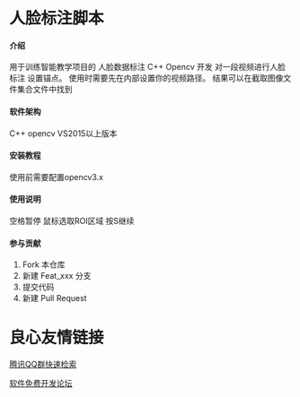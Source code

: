 # 人脸标注脚本

#### 介绍
用于训练智能教学项目的 人脸数据标注 C++ Opencv 开发
对一段视频进行人脸标注 设置锚点。
使用时需要先在内部设置你的视频路径。
结果可以在截取图像文件集合文件中找到

#### 软件架构
C++ opencv VS2015以上版本


#### 安装教程
使用前需要配置opencv3.x

#### 使用说明
空格暂停 
鼠标选取ROI区域
按S继续


#### 参与贡献

1.  Fork 本仓库
2.  新建 Feat_xxx 分支
3.  提交代码
4.  新建 Pull Request





 # 良心友情链接

[腾讯QQ群快速检索](http://u.720life.cn/s/8cf73f7c)

[软件免费开发论坛](http://u.720life.cn/s/bbb01dc0)